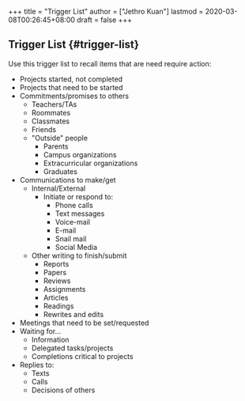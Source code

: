 +++
title = "Trigger List"
author = ["Jethro Kuan"]
lastmod = 2020-03-08T00:26:45+08:00
draft = false
+++

## Trigger List {#trigger-list}

Use this trigger list to recall items that are need require action:

-   Projects started, not completed
-   Projects that need to be started
-   Commitments/promises to others
    -   Teachers/TAs
    -   Roommates
    -   Classmates
    -   Friends
    -   "Outside" people
        -   Parents
        -   Campus organizations
        -   Extracurricular organizations
        -   Graduates
-   Communications to make/get
    -   Internal/External
        -   Initiate or respond to:
            -   Phone calls
            -   Text messages
            -   Voice-mail
            -   E-mail
            -   Snail mail
            -   Social Media
    -   Other writing to finish/submit
        -   Reports
        -   Papers
        -   Reviews
        -   Assignments
        -   Articles
        -   Readings
        -   Rewrites and edits
-   Meetings that need to be set/requested
-   Waiting for...
    -   Information
    -   Delegated tasks/projects
    -   Completions critical to projects
-   Replies to:
    -   Texts
    -   Calls
    -   Decisions of others
